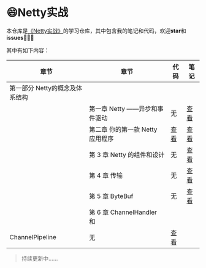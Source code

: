 # :smile:Netty实战
本仓库是[《Netty实战》](<https://book.douban.com/subject/27038538/>)的学习仓库，其中包含我的笔记和代码，欢迎**star**和**issues**:rofl::rofl::rofl:

其中有如下内容：

| 章节                           | 章节                                     | 代码                                                         | 笔记                                                         |
| ------------------------------ | ---------------------------------------- | ------------------------------------------------------------ | ------------------------------------------------------------ |
| 第一部分 Netty的概念及体系结构 |                                          |                                                              |                                                              |
|                                | 第一章 Netty ——异步和事件驱动            | 无                                                           | [查看](https://github.com/IvanLu1024/nettyStudy/blob/master/notes/Part1/ch1.md) |
|                                | 第二章 你的第一款 Netty 应用程序         | [查看](https://github.com/IvanLu1024/nettyStudy/tree/master/src/main/java/echo) | [查看](https://github.com/IvanLu1024/nettyStudy/blob/master/notes/Part1/ch2.md) |
|                                | 第 3 章  Netty 的组件和设计              | 无                                                           | [查看](https://github.com/IvanLu1024/nettyStudy/blob/master/notes/Part1/ch3.md) |
|                                | 第 4 章 传输                             | 无                                                           | [查看](https://github.com/IvanLu1024/nettyStudy/blob/master/notes/Part1/ch4.md) |
|                                | 第 5 章 ByteBuf                          | 无                                                           | [查看](https://github.com/IvanLu1024/nettyStudy/blob/master/notes/Part1/ch5.md) |
|                                | 第 6 章 ChannelHandler 和
ChannelPipeline | 无                                                           | [查看](https://github.com/IvanLu1024/nettyStudy/blob/master/notes/Part1/ch6.md) |

> 持续更新中……

